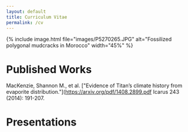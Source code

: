 ```yaml
---
layout: default
title: Curriculum Vitae
permalink: /cv
---
```

{% include image.html file="images/P5270265.JPG" alt="Fossilized polygonal mudcracks in Morocco" width="45%" %}

# Published Works
MacKenzie, Shannon M., et al. ["Evidence of Titan’s climate history from evaporite distribution."](https://arxiv.org/pdf/1408.2899.pdf Icarus 243 (2014): 191-207.

# Presentations

